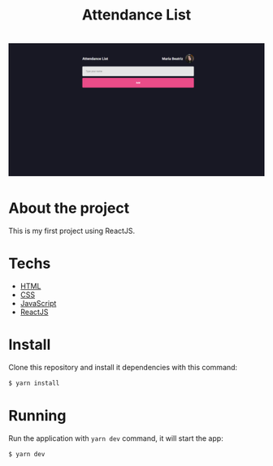 
<h1 align="center"> Attendance List </h1>

<h1 align="center">
  <img src="cover.png">
</h1>

# About the project

This is my first project using ReactJS.
</br>

# Techs

- [HTML](https://www.w3schools.com/html/)
- [CSS](https://www.w3schools.com/css/)
- [JavaScript](https://developer.mozilla.org/pt-BR/docs/Web/JavaScript)
- [ReactJS](https://reactjs.org/)

# Install
Clone this repository and install it dependencies with this command: 
```sh
$ yarn install
```

# Running
Run the application with `yarn dev` command, it will start the app:
```sh
$ yarn dev

